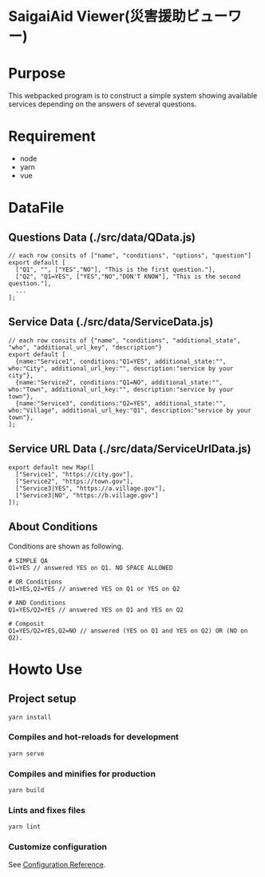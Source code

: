 # SaigaiAid Viewer(災害援助ビューワー)

# Purpose
This webpacked program is to construct a simple system showing available services depending on the answers of several questions.

# Requirement
* node
* yarn
* vue

# DataFile
## Questions Data (./src/data/QData.js)
```
// each row consits of ["name", "conditions", "options", "question"]
export default [
  ["Q1", "", ["YES","NO"], "This is the first question."],
  ["Q2", "Q1=YES", ["YES","NO","DON'T KNOW"], "This is the second question."],
  ...
];
```
## Service Data (./src/data/ServiceData.js)
```
// each row consits of {"name", "conditions", "additional_state", "who", "additional_url_key", "description"}
export default [
  {name:"Service1", conditions:"Q1=YES", additional_state:"", who:"City", additional_url_key:"", description:"service by your city"},
  {name:"Service2", conditions:"Q1=NO", additional_state:"", who:"Town", additional_url_key:"", description:"service by your town"},
  {name:"Service3", conditions:"Q2=YES", additional_state:"", who:"Village", additional_url_key:"Q1", description:"service by your town"},
];
```

## Service URL Data (./src/data/ServiceUrlData.js)
```
export default new Map([
  ["Service1", "https://city.gov"],
  ["Service2", "https://town.gov"],
  ["Service3|YES", "https://a.village.gov"],
  ["Service3|NO", "https://b.village.gov"]
]);
```

## About Conditions
Conditions are shown as following.
```
# SIMPLE QA
Q1=YES // answered YES on Q1. NO SPACE ALLOWED

# OR Conditions
Q1=YES,Q2=YES // answered YES on Q1 or YES on Q2

# AND Conditions
Q1=YES/Q2=YES // answered YES on Q1 and YES on Q2

# Composit
Q1=YES/Q2=YES,Q2=NO // answered (YES on Q1 and YES on Q2) OR (NO on Q2). 
```

# Howto Use

## Project setup
```
yarn install
```

### Compiles and hot-reloads for development
```
yarn serve
```

### Compiles and minifies for production
```
yarn build
```

### Lints and fixes files
```
yarn lint
```

### Customize configuration
See [Configuration Reference](https://cli.vuejs.org/config/).
